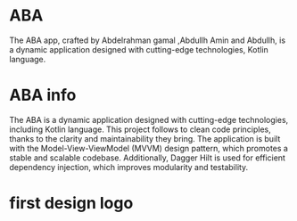 # ABA
The ABA  app, crafted by Abdelrahman gamal ,Abdullh Amin and Abdullh, is a dynamic application designed with cutting-edge technologies, Kotlin language.
# ABA info
The ABA is a dynamic application designed with cutting-edge technologies, including Kotlin language. This project follows to clean code principles, thanks to the clarity and maintainability they bring. The application is built with the Model-View-ViewModel (MVVM) design pattern, which promotes a stable and scalable codebase. Additionally, Dagger Hilt is used for efficient dependency injection, which improves modularity and testability.
# first design  logo 
